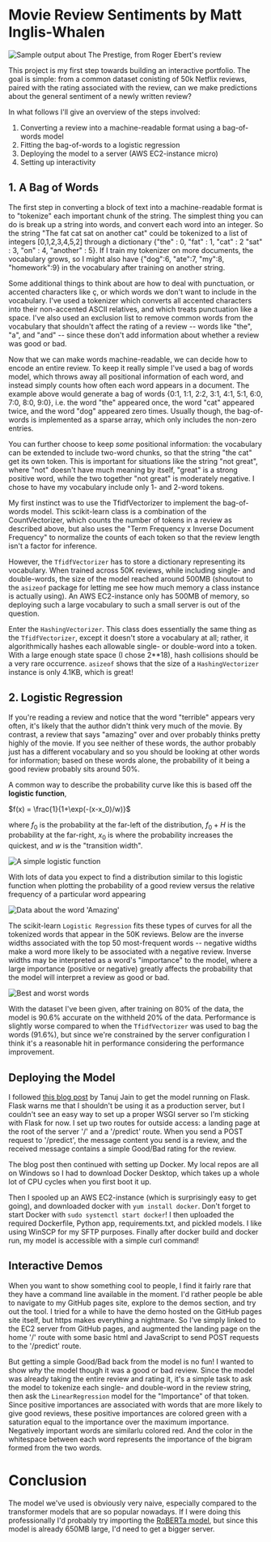 # Movie Review Sentiments by Matt Inglis-Whalen

![Sample output about The Prestige, from Roger Ebert's review](images/prestige.png)

This project is my first step towards building an interactive portfolio.
The goal is simple: from a common dataset conisting of 50k Netflix reviews,
paired with the rating associated with the review, can we make predictions about
the general sentiment of a newly written review?

In what follows I'll give an overview of the steps involved:

1. Converting a review into a machine-readable format using a bag-of-words model
2. Fitting the bag-of-words to a logistic regression
3. Deploying the model to a server (AWS EC2-instance micro)
4. Setting up interactivity

## 1. A Bag of Words

The first step in converting a block of text into a machine-readable format
is to "tokenize" each important chunk of the string. The simplest thing you 
can do is break up a string into words, and convert each word into an integer.
So the string "The fat cat sat on another cat" could be tokenized to a list of 
integers [0,1,2,3,4,5,2] through a dictionary {"the" : 0, "fat" : 1, "cat" : 2
"sat" : 3, "on" : 4, "another" : 5}. If I train my tokenizer on more documents,
the vocabulary grows, so I might also have {"dog":6, "ate":7, "my":8, "homework":9}
in the vocabulary after training on another string.

Some additional things to think about 
are how to deal with punctuation, or accented characters like ç, or which words
we don't want to include in the vocabulary. I've used a
tokenizer which converts all accented characters into their non-accented ASCII
relatives, and which treats punctuation like a space. I've also used an exclusion
list to remove common words from the vocabulary that shouldn't affect the 
rating of a review -- words like "the", "a", and "and" -- since these don't
add information about whether a review was good or bad.

Now that we can make words machine-readable, we can decide how to encode an
entire review. To keep it really simple I've used a bag of words model, which 
throws away all positional information of each word, and instead 
simply counts how often each word appears in a document. The example above
would generate a bag of words {0:1, 1:1, 2:2, 3:1, 4:1, 5:1, 6:0, 7:0, 8:0, 9:0}, i.e. the word "the"
appeared once, the word "cat" appeared twice, and the word "dog" appeared zero
times. Usually though, the bag-of-words is implemented as a sparse array, which 
only includes the non-zero entries.

You can further choose to keep *some* positional information: the vocabulary 
can be extended to include two-word chunks, so that the string "the cat" 
get its own token. This is important for situations like the string "not great", where
"not" doesn't have much meaning by itself, "great" is a strong 
positive word, while the two together "not great" is moderately negative. I
chose to have my vocabulary include only 1- and 2-word tokens.

My first instinct was to use the TfidfVectorizer to implement the bag-of-words
model. This scikit-learn class is a combination of the CountVectorizer, which
counts the number of tokens in a review as described above, but also uses
the "Term Frequency x Inverse Document Frequency" to normalize the counts of each
token so that the review length isn't a factor for inference. 

However, the `TfidfVectorizer` has to store a dictionary representing its 
vocabulary. When trained across 50K reviews, while including single- and 
double-words, the size of the model reached around 500MB (shoutout to the 
`asizeof` package for letting me see how much memory a class 
instance is actually using). An AWS EC2-instance only has 500MB of memory, so
deploying such a large vocabulary to such a small server is out of the question.

Enter the `HashingVectorizer`. This class does essentially the same thing as
the `TfidfVectorizer`, except it doesn't store a vocabulary at all; rather,
it algorithmically hashes each allowable single- or double-word into a token. 
With a large enough state space (I chose 2**18), hash collisions should be 
a very rare occurrence. `asizeof` shows that the size of a `HashingVectorizer`
instance is only 4.1KB, which is great!

## 2. Logistic Regression

If you're reading a review and notice that the word "terrible" appears very
often, it's likely that the author didn't think very much of the movie. By contrast,
a review that says "amazing" over and over probably thinks pretty highly of
the movie. If you see neither of these words, the author probably just has 
a different vocabulary and so you should be looking at other words for 
information; based on these words alone, the probability of it being a good review
probably sits around 50%. 

A common way to describe the probability curve like this is based off the
**logistic function**,

$f(x) = \frac{1}{1+\exp(-(x-x_0)/w)}$

where $f_0$ is the probability at the far-left of the distribution, 
$f_0 + H$ is the probability at the far-right, $x_0$ is where the probability 
increases the quickest, and $w$ is the "transition width".

![A simple logistic function](images/s-curve.png)

With lots of data you expect to find a distribution similar to this logistic
function when plotting the probability of a good review versus the relative
frequency of a particular word appearing

![Data about the word 'Amazing'](images/amazing_freq_prob.png)

The scikit-learn `Logistic Regression` fits these types of curves 
for all the tokenized words that appear in the 50K reviews. Below
are the inverse widths associated with the top 50 most-frequent words -- 
negative widths make a word more likely to be associated with a negative
review. Inverse widths may be interpreted as a word's "importance" 
to the model, where a large importance (positive or negative) greatly 
affects the probability that the model will interpret a review as good or bad.

![Best and worst words](./mrs/bin/logistic_importance_1gram.png)

With the dataset I've been given, after training on 80% of the data, the
model is 90.6% accurate on the withheld 20% of the data. Performance is slightly
worse compared to when the `TfidfVectorizer` was used to bag the words (91.6%),
but since we're constrained by the server configuration I think it's 
a reasonable hit in performance considering the performance improvement.

## Deploying the Model

I followed [this blog post](https://towardsdatascience.com/simple-way-to-deploy-machine-learning-models-to-cloud-fd58b771fdcf)
by Tanuj Jain to get the model running on Flask. Flask warns me that I
shouldn't be using it as a production server, but I couldn't see an easy way
to set up a proper WSGI server so I'm sticking with Flask for now. I set up
two routes for outside access: a landing page at the root of the server '/'
and a '/predict' route. When you send a POST request to '/predict', the message
content you send is a review, and the received message contains a simple
Good/Bad rating for the review.

The blog post then continued with setting up Docker. My local repos are all
on Windows so I had to download Docker Desktop, which takes up a whole lot of
CPU cycles when you first boot it up.

Then I spooled up an AWS EC2-instance (which is surprisingly easy to get going),
and downloaded docker with `yum install docker`. Don't forget to start Docker
with `sudo systemctl start docker`! I then uploaded the required
Dockerfile, Python app, requirements.txt, and pickled models. I like using WinSCP for my
SFTP purposes. Finally after docker build and docker run, my model is accessible
with a simple curl command!

## Interactive Demos

When you want to show something cool to people, I find it fairly rare that 
they have a command line available in the moment. I'd rather people be able
to navigate to my GitHub pages site, explore to the demos section, and try
out the tool. I tried for a while to have the demo hosted on the GitHub pages
site itself, but https makes everything a nightmare. So I've simply linked to
the EC2 server from GitHub pages, and augmented the landing page on the home
'/' route with some basic html and JavaScript to send POST requests to the
'/predict' route.

But getting a simple Good/Bad back from the model is no fun! I wanted to show
*why* the model though it was a good or bad review. Since the model was already
taking the entire review and rating it, it's a simple task to ask the model to 
tokenize each single- and double-word in the review string, then ask the 
`LinearRegression` model for the "Importance" of that token. Since positive
importances are associated with words that are more likely to give good reviews,
these positive importances are colored green with a saturation equal to 
the importance over the maximum importance. Negatively important words are similarlu
colored red. And the color in the whitespace between each word represents the
importance of the bigram formed from the two words.

# Conclusion

The model we've used is obviously very naive, especially compared to
the transformer models that are so popular nowadays. If I were doing this 
professionally I'd probably try importing the [RoBERTa model](https://huggingface.co/docs/transformers/model_doc/roberta),
but since this model is already 650MB large, I'd need to get a bigger server.